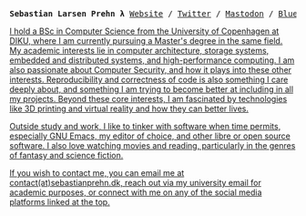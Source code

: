 <p><pre align="center">
<strong>Sebastian Larsen Prehn λ</strong> <a href="https://www.sebastianprehn.dk">Website</a> / <a href="https://twitter.com/sebastianprehn">Twitter</a> / <a href="https://emacs.ch/@sebastianprehn">Mastodon</a> / <a href="https://bsky.app/profile/sebastianprehn.dk">Bluesky</pre></p>

I hold a BSc in Computer Science from the University of Copenhagen at DIKU, where I am currently pursuing a Master's degree in the same field.
My academic interests lie in computer architecture, storage systems, embedded and distributed systems, and high-performance computing.
I am also passionate about Computer Security, and how it plays into these other interests.
Reproducibility and correctness of code is also something I care deeply about, and something I am trying to become better at including in all my projects.
Beyond these core interests, I am fascinated by technologies like 3D printing and virtual reality and how they can better lives.

Outside study and work, I like to tinker with software when time permits, especially GNU Emacs, my editor of choice, and other libre or open source software. I also love watching movies and reading, particularly in the genres of fantasy and science fiction.

If you wish to contact me, you can email me at contact(at)sebastianprehn.dk, reach out via my university email for academic purposes, or connect with me on any of the social media platforms linked at the top.
